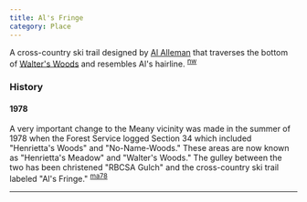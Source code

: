 ```yaml
---
title: Al's Fringe
category: Place
---
```

A cross-country ski trail designed by [Al Alleman](Al-Alleman) that traverses the bottom of [Walter's Woods](Walter's-Woods) and resembles Al's hairline. <sup>[nw][]</sup>

### History

#### 1978

A very important change to the Meany vicinity was made in the summer of 1978 when the Forest Service logged Section 34 which included "Henrietta's Woods" and "No-Name-Woods." These areas are now known as "Henrietta's Meadow" and "Walter's Woods." The gulley between the two has been christened "RBCSA Gulch" and the cross-country ski trail labeled "Al's Fringe." <sup>[ma78][]</sup>

---

[ma78]: Mountaineer-Annual#1978
[nw]: Names-Walt "Meany Names by Walter Little, 1984"
